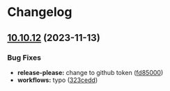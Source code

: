 # Changelog

## [10.10.12](https://github.com/4itech-paul/schematics/compare/10.10.11...v10.10.12) (2023-11-13)


### Bug Fixes

* **release-please:** change to github token ([fd85000](https://github.com/4itech-paul/schematics/commit/fd85000521778f685548fbf9e049360758b5860e))
* **workflows:** typo ([323cedd](https://github.com/4itech-paul/schematics/commit/323cedd7f406605668540ec5795277c51b440df2))

